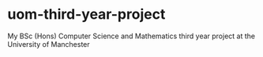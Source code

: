 # uom-third-year-project
My BSc (Hons) Computer Science and Mathematics third year project at the University of Manchester
